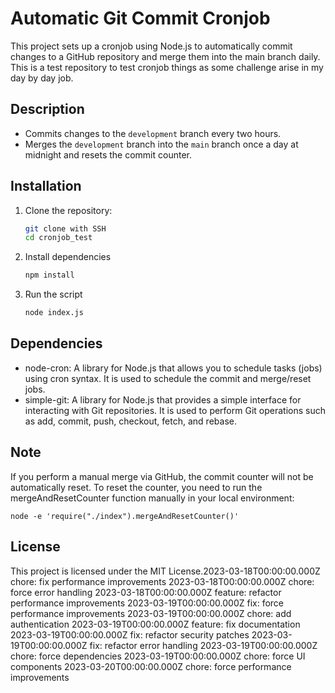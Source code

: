 # Automatic Git Commit Cronjob

This project sets up a cronjob using Node.js to automatically commit changes to a GitHub repository and merge them into the main branch daily. This is a test repository to test cronjob things as some challenge arise in my day by day job.

## Description

- Commits changes to the `development` branch every two hours.
- Merges the `development` branch into the `main` branch once a day at midnight and resets the commit counter.

## Installation

1. Clone the repository:
   ```sh
   git clone with SSH
   cd cronjob_test

2. Install dependencies
    ```sh
    npm install

3. Run the script
    ```sh
    node index.js

## Dependencies
- node-cron: A library for Node.js that allows you to schedule tasks (jobs) using cron syntax. It is used to schedule the commit and merge/reset jobs.
- simple-git: A library for Node.js that provides a simple interface for interacting with Git repositories. It is used to perform Git operations such as add, commit, push, checkout, fetch, and rebase.

## Note

If you perform a manual merge via GitHub, the commit counter will not be automatically reset. To reset the counter, you need to run the mergeAndResetCounter function manually in your local environment:

```
node -e 'require("./index").mergeAndResetCounter()'
```

## License

This project is licensed under the MIT License.2023-03-18T00:00:00.000Z chore: fix performance improvements
2023-03-18T00:00:00.000Z chore: force error handling
2023-03-18T00:00:00.000Z feature: refactor performance improvements
2023-03-19T00:00:00.000Z fix: force performance improvements
2023-03-19T00:00:00.000Z chore: add authentication
2023-03-19T00:00:00.000Z feature: fix documentation
2023-03-19T00:00:00.000Z fix: refactor security patches
2023-03-19T00:00:00.000Z fix: refactor error handling
2023-03-19T00:00:00.000Z chore: force dependencies
2023-03-19T00:00:00.000Z chore: force UI components
2023-03-20T00:00:00.000Z chore: force performance improvements
